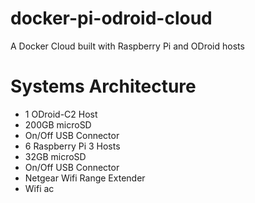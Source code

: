 # docker-pi-odroid-cloud
A Docker Cloud built with Raspberry Pi and ODroid hosts

# Systems Architecture

* 1 ODroid-C2 Host
 * 200GB microSD
 * On/Off USB Connector
* 6 Raspberry Pi 3 Hosts
 * 32GB microSD
 * On/Off USB Connector
* Netgear Wifi Range Extender
 * Wifi ac
